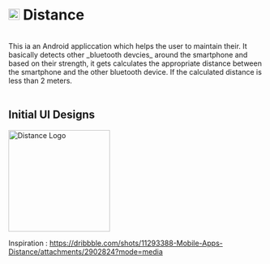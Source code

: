 # <img src="https://user-images.githubusercontent.com/47178038/139073563-33f0d3b5-ca76-4ab1-833b-40827a6906b3.png" alt="Distance Logo" width="22" height="22"/> Distance
<br>
This ia an Android appliccation which helps the user to maintain their. It basically detects other _bluetooth devcies_ around the smartphone and based on their strength, it gets calculates the appropriate distance between the smartphone and the other bluetooth device. If the calculated distance is less than 2 meters.
<br>
<br>

## Initial UI Designs

<img src="https://user-images.githubusercontent.com/47178038/139085688-fa156d71-36f6-45d3-b00f-53acd610029b.png" alt="Distance Logo" width="200"/>

Inspiration : https://dribbble.com/shots/11293388-Mobile-Apps-Distance/attachments/2902824?mode=media
